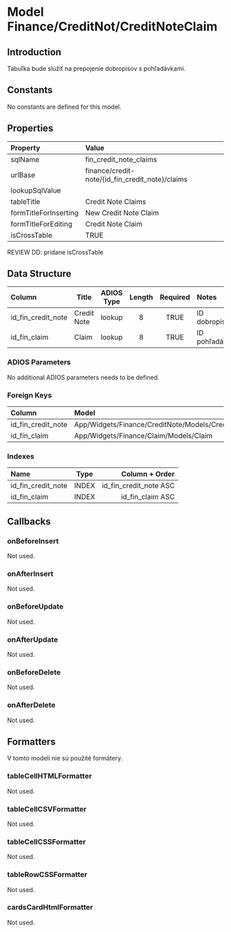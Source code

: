 # Model Finance/CreditNot/CreditNoteClaim

## Introduction

Tabuľka bude slúžiť na prepojenie dobropisov s pohľadávkami.

## Constants

No constants are defined for this model.

## Properties

| Property              | Value                                           |
| :-------------------- | :---------------------------------------------- |
| sqlName               | fin_credit_note_claims                          |
| urlBase               | finance/credit-note/{id_fin_credit_note}/claims |
| lookupSqlValue        |                                                 |
| tableTitle            | Credit Note Claims                              |
| formTitleForInserting | New Credit Note Claim                           |
| formTitleForEditing   | Credit Note Claim                               |
| isCrossTable          | TRUE                                            |

REVIEW DD: pridane isCrossTable

## Data Structure

| Column             | Title       | ADIOS Type | Length | Required | Notes         |
| :----------------- | ----------- | :--------: | :----: | :------: | :------------ |
| id_fin_credit_note | Credit Note |   lookup   |   8    |   TRUE   | ID dobropisu  |
| id_fin_claim       | Claim       |   lookup   |   8    |   TRUE   | ID pohľadávky |

### ADIOS Parameters

No additional ADIOS parameters needs to be defined.

### Foreign Keys

| Column             | Model                                            | Relation | OnUpdate | OnDelete |
| :----------------- | :----------------------------------------------- | :------: | -------- | -------- |
| id_fin_credit_note | App/Widgets/Finance/CreditNote/Models/CreditNote |   1:N    | Cascade  | Cascade  |
| id_fin_claim       | App/Widgets/Finance/Claim/Models/Claim           |   1:N    | Cascade  | Restrict |

### Indexes

| Name               | Type  |         Column + Order |
| :----------------- | :---: | ---------------------: |
| id_fin_credit_note | INDEX | id_fin_credit_note ASC |
| id_fin_claim       | INDEX |       id_fin_claim ASC |

## Callbacks

### onBeforeInsert

Not used.

### onAfterInsert

Not used.

### onBeforeUpdate

Not used.

### onAfterUpdate

Not used.

### onBeforeDelete

Not used.

### onAfterDelete

Not used.

## Formatters

V tomto modeli nie sú použité formátery.

### tableCellHTMLFormatter

Not used.

### tableCellCSVFormatter

Not used.

### tableCellCSSFormatter

Not used.

### tableRowCSSFormatter

Not used.

### cardsCardHtmlFormatter

Not used.
